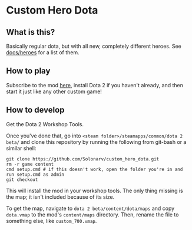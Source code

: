 # Custom Hero Dota

## What is this?

Basically regular dota, but with all new, completely different heroes. See [docs/heroes](https://github.com/Solonarv/custom_hero_dota/tree/master/docs/heroes) for a list of them.

## How to play

Subscribe to the mod [here](https://steamcommunity.com/sharedfiles/filedetails/?id=713147757), install Dota 2 if you haven't already, and then start it just like any other custom game!

## How to develop

Get the Dota 2 Workshop Tools.

Once you've done that, go into `<steam folder>/steamapps/common/dota 2 beta/` and clone this repository by running the following from git-bash or a similar shell:

    git clone https://github.com/Solonarv/custom_hero_dota.git
    rm -r game content
    cmd setup.cmd # if this doesn't work, open the folder you're in and run setup.cmd as admin
    git checkout

This will install the mod in your workshop tools. The only thing missing is the map; it isn't included because of its size.

To get the map, navigate to `dota 2 beta/content/dota/maps` and copy `dota.vmap` to the mod's `content/maps` directory. Then, rename the file to something else, like `custom_700.vmap`.
